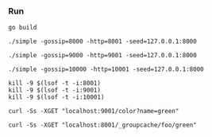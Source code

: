### Run

```shell
go build
```

```shell
./simple -gossip=8000 -http=8001 -seed=127.0.0.1:8000
```

```shell
./simple -gossip=9000 -http=9001 -seed=127.0.0.1:8000
```

```shell
./simple -gossip=10000 -http=10001 -seed=127.0.0.1:8000
```

```shell
kill -9 $(lsof -t -i:8001)
kill -9 $(lsof -t -i:9001)
kill -9 $(lsof -t -i:10001)

```

```shell
curl -Ss -XGET "localhost:9001/color?name=green"
```

```shell
curl -Ss -XGET "localhost:8001/_groupcache/foo/green"
```